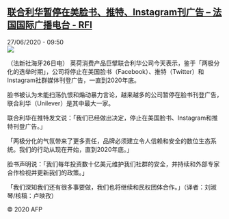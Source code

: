 <!--1593248258000-->
[联合利华暂停在美脸书、推特、Instagram刊广告 – 法国国际广播电台 - RFI](http://www.rfi.fr//cn/contenu/20200627-%E8%81%94%E5%90%88%E5%88%A9%E5%8D%8E%E6%9A%82%E5%81%9C%E5%9C%A8%E7%BE%8E%E8%84%B8%E4%B9%A6%E3%80%81%E6%8E%A8%E7%89%B9%E3%80%81instagram%E5%88%8A%E5%B9%BF%E5%91%8A)
------

<div>27/06/2020 - 09:50</div><img src="https://s.rfi.fr/media/display/8143ca52-b84c-11ea-8235-005056a964fe/w:310/p:16x9/int0005b.200627155002.jpg"><div class="t-content__body u-clearfix"><div class="m-interstitial"></div><p>（法新社海牙26日电）    英荷消费产品巨擘联合利华公司今天表示，鉴于「两极分化的选举时期」，公司将停止在美国脸书（Facebook）、推特（Twitter）和Instagram社群媒体刊登广告，一直到2020年底。</p><p>    脸书被认为未能扫荡仇恨和煽动暴力言论，越来越多的公司暂停在脸书刊登广告，联合利华（Unilever）是其中最大一家。</p><p>    联合利华在推特发文说：「我们已经做出决定，停止在美国脸书、Instagram和推特刊登广告。」</p><p>    「两极分化的气氛带来了更多责任，品牌必须建立令人信赖和安全的数位生态系统。我们的行动从现在开始，直到2020年底。」</p><p>    脸书声明说：「我们每年投资数十亿美元维护我们社群的安全，并持续和外部专家合作检视并更新我们的政策。」</p><p>    「我们深知我们还有很多事要做，我们也将继续和民权团体合作。」（译者：刘淑琴/核稿：卢映孜）</p><p></p><p class="t-copyright">© 2020 AFP</p>        </div>
